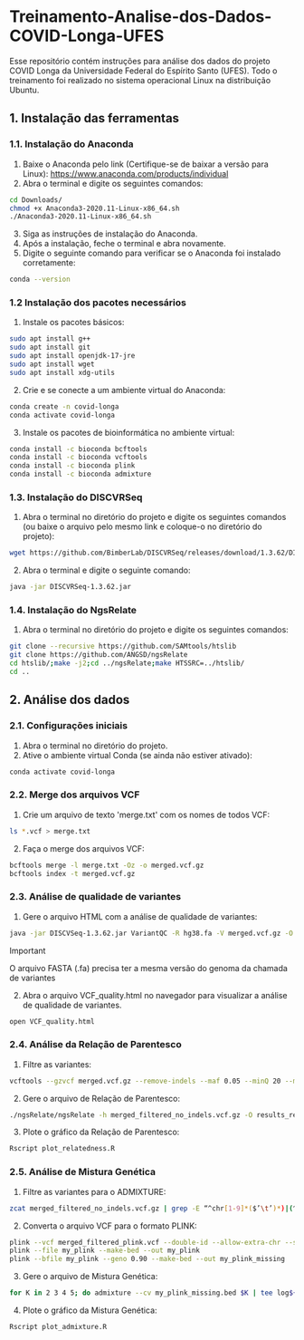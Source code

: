 # Treinamento-Analise-dos-Dados-COVID-Longa-UFES
Esse repositório contém instruções para análise dos dados do projeto COVID Longa da Universidade Federal do Espírito Santo (UFES).
Todo o treinamento foi realizado no sistema operacional Linux na distribuição Ubuntu.

## 1. Instalação das ferramentas
### 1.1. Instalação do Anaconda
1. Baixe o Anaconda pelo link (Certifique-se de baixar a versão para Linux): https://www.anaconda.com/products/individual
2. Abra o terminal e digite os seguintes comandos:
```sh
cd Downloads/
chmod +x Anaconda3-2020.11-Linux-x86_64.sh
./Anaconda3-2020.11-Linux-x86_64.sh
```
3. Siga as instruções de instalação do Anaconda.
4. Após a instalação, feche o terminal e abra novamente.
5. Digite o seguinte comando para verificar se o Anaconda foi instalado corretamente:
```sh
conda --version
```
### 1.2 Instalação dos pacotes necessários
1. Instale os pacotes básicos:
```sh
sudo apt install g++
sudo apt install git
sudo apt install openjdk-17-jre
sudo apt install wget
sudo apt install xdg-utils
```
2. Crie e se conecte a um ambiente virtual do Anaconda:
```sh
conda create -n covid-longa
conda activate covid-longa
```
3. Instale os pacotes de bioinformática no ambiente virtual:
```sh
conda install -c bioconda bcftools
conda install -c bioconda vcftools
conda install -c bioconda plink
conda install -c bioconda admixture
```
### 1.3. Instalação do DISCVRSeq
1. Abra o terminal no diretório do projeto e digite os seguintes comandos (ou baixe o arquivo pelo mesmo link e coloque-o no diretório do projeto):
```sh
wget https://github.com/BimberLab/DISCVRSeq/releases/download/1.3.62/DISCVRSeq-1.3.62.jar
```
2. Abra o terminal e digite o seguinte comando:
```sh
java -jar DISCVRSeq-1.3.62.jar
```
### 1.4. Instalação do NgsRelate
1. Abra o terminal no diretório do projeto e digite os seguintes comandos:
```sh
git clone --recursive https://github.com/SAMtools/htslib
git clone https://github.com/ANGSD/ngsRelate
cd htslib/;make -j2;cd ../ngsRelate;make HTSSRC=../htslib/
cd ..
```

## 2. Análise dos dados
### 2.1. Configurações iniciais
1. Abra o terminal no diretório do projeto.
2. Ative o ambiente virtual Conda (se ainda não estiver ativado):
```sh
conda activate covid-longa
```
### 2.2. Merge dos arquivos VCF
1. Crie um arquivo de texto 'merge.txt' com os nomes de todos VCF:
```sh
ls *.vcf > merge.txt
```
2. Faça o merge dos arquivos VCF:
```sh
bcftools merge -l merge.txt -Oz -o merged.vcf.gz
bcftools index -t merged.vcf.gz
```
### 2.3. Análise de qualidade de variantes
1. Gere o arquivo HTML com a análise de qualidade de variantes:
```sh
java -jar DISCVSeq-1.3.62.jar VariantQC -R hg38.fa -V merged.vcf.gz -O VCF_quality.html
```
> [!IMPORTANT]
>  O arquivo FASTA (.fa) precisa ter a mesma versão do genoma da chamada de variantes

2. Abra o arquivo VCF_quality.html no navegador para visualizar a análise de qualidade de variantes.
```sh
open VCF_quality.html
```
### 2.4. Análise da Relação de Parentesco
1. Filtre as variantes:
```sh
vcftools --gzvcf merged.vcf.gz --remove-indels --maf 0.05 --minQ 20 --minDP 5 --min-alleles 2 --max-alleles 2 --hwe 1e-5 --recode --stdout | gzip -c > merged_filtered_no_indels.vcf.gz
```
2. Gere o arquivo de Relação de Parentesco:
```sh
./ngsRelate/ngsRelate -h merged_filtered_no_indels.vcf.gz -O results_relatedness.txt 
```
<!-- TODO: Adicionar o script para plotar o gráfico da Relação de Parentesco -->
3. Plote o gráfico da Relação de Parentesco:
```sh
Rscript plot_relatedness.R
```
### 2.5. Análise de Mistura Genética
1. Filtre as variantes para o ADMIXTURE:
```sh
zcat merged_filtered_no_indels.vcf.gz | grep -E “^chr[1-9]*($’\t’)*)|(^#*)” | grep -v “_alt” | grep -v “Un_” | grep -v “HLA” | grep -v “random” | grep -E -v “ID\=X” | grep -E -v “ID\=Y” | grep -E -v “ID\=M” | grep -E -v “EBV” | sed s’/chr//’g > merged_filtered_plink.vcf
```
2. Converta o arquivo VCF para o formato PLINK:
```sh
plink --vcf merged_filtered_plink.vcf --double-id --allow-extra-chr --set-missing-var-ids @:# --indep-pairwise 50 10 0.1 --recode --out my_plink
plink --file my_plink --make-bed --out my_plink
plink --bfile my_plink --geno 0.90 --make-bed --out my_plink_missing
```
3. Gere o arquivo de Mistura Genética:
```sh
for K in 2 3 4 5; do admixture --cv my_plink_missing.bed $K | tee log${K}.out; done
```
<!-- TODO: Adicionar o script para plotar o gráfico da Mistura Genética -->
4. Plote o gráfico da Mistura Genética:
```sh
Rscript plot_admixture.R
```

